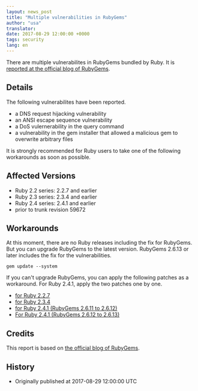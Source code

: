```yaml
---
layout: news_post
title: "Multiple vulnerabilities in RubyGems"
author: "usa"
translator:
date: 2017-08-29 12:00:00 +0000
tags: security
lang: en
---
```


There are multiple vulnerabilites in RubyGems bundled by Ruby.
It is [reported at the official blog of RubyGems](http://blog.rubygems.org/2017/08/27/2.6.13-released.html).

## Details

The following vulnerabilites have been reported.

* a DNS request hijacking vulnerability
* an ANSI escape sequence vulnerability
* a DoS vulernerability in the query command
* a vulnerability in the gem installer that allowed a malicious gem to overwrite arbitrary files

It is strongly recommended for Ruby users to take one of the following workarounds as soon as possible.

## Affected Versions

* Ruby 2.2 series: 2.2.7 and earlier 
* Ruby 2.3 series: 2.3.4 and earlier 
* Ruby 2.4 series: 2.4.1 and earlier 
* prior to trunk revision 59672

## Workarounds

At this moment, there are no Ruby releases including the fix for RubyGems.
But you can upgrade RubyGems to the latest version.
RubyGems 2.6.13 or later includes the fix for the vulnerabilities.


```
gem update --system
```

If you can't upgrade RubyGems, you can apply the following patches as a workaround.
For Ruby 2.4.1, apply the two patches one by one.

* [for Ruby 2.2.7](https://bugs.ruby-lang.org/attachments/download/6690/rubygems-2613-ruby22.patch)
* [for Ruby 2.3.4](https://bugs.ruby-lang.org/attachments/download/6691/rubygems-2613-ruby23.patch)
* [for Ruby 2.4.1 (RubyGems 2.6.11 to 2.6.12)](https://bugs.ruby-lang.org/attachments/download/6692/rubygems-2612-ruby24.patch)
* [For Ruby 2.4.1 (RubyGems 2.6.12 to 2.6.13)](https://bugs.ruby-lang.org/attachments/download/6693/rubygems-2613-ruby24.patch)

## Credits

This report is based on [the official blog of RubyGems](http://blog.rubygems.org/2017/08/27/2.6.13-released.html).

## History

* Originally published at 2017-08-29 12:00:00 UTC
